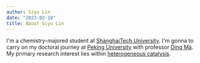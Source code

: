 ```yaml
---
author: Siyu Lin
date: "2023-02-10"
title: About Siyu Lin
---
```


I'm a chemistry-majored student at [ShanghaiTech University](https://www.shanghaitech.edu.cn/eng/). I'm gonna to carry on my doctoral journey at [Peking University](https://english.pku.edu.cn/) with professor [Ding Ma](https://www.chem.pku.edu.cn/mading/). My primary research interest lies within [heterogeneous catalysis](https://en.wikipedia.org/wiki/Heterogeneous_catalysis).

